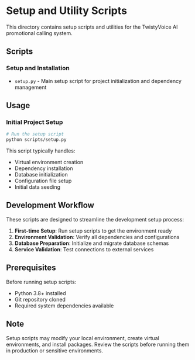 # Setup and Utility Scripts

This directory contains setup scripts and utilities for the TwistyVoice AI promotional calling system.

## Scripts

### Setup and Installation
- `setup.py` - Main setup script for project initialization and dependency management

## Usage

### Initial Project Setup
```bash
# Run the setup script
python scripts/setup.py
```

This script typically handles:
- Virtual environment creation
- Dependency installation
- Database initialization
- Configuration file setup
- Initial data seeding

## Development Workflow

These scripts are designed to streamline the development setup process:

1. **First-time Setup**: Run setup scripts to get the environment ready
2. **Environment Validation**: Verify all dependencies and configurations
3. **Database Preparation**: Initialize and migrate database schemas
4. **Service Validation**: Test connections to external services

## Prerequisites

Before running setup scripts:
- Python 3.8+ installed
- Git repository cloned
- Required system dependencies available

## Note

Setup scripts may modify your local environment, create virtual environments, and install packages. Review the scripts before running them in production or sensitive environments.